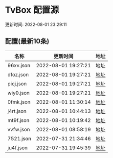 
  # TvBox 配置源 

更新时间: 2022-08-01 23:29:11



## 配置(最新10条)

|   名称  | 更新时间  |地址  |
|  ----  | ----  |----  |
|  96xv.json | 2022-08-01 19:27:21 |[地址](http://rfx0owuln.hn-bkt.clouddn.com/box/96xv.json) |
|  dfoz.json | 2022-08-01 19:27:21 |[地址](http://rfx0owuln.hn-bkt.clouddn.com/box/dfoz.json) |
|  picj.json | 2022-08-01 19:27:21 |[地址](http://rfx0owuln.hn-bkt.clouddn.com/box/picj.json) |
|  wiy0.json | 2022-08-01 19:27:21 |[地址](http://rfx0owuln.hn-bkt.clouddn.com/box/wiy0.json) |
|  0fmk.json | 2022-08-01 11:30:14 |[地址](http://rfx0owuln.hn-bkt.clouddn.com/box/0fmk.json) |
|  j4rt.json | 2022-08-01 10:44:13 |[地址](http://rfx0owuln.hn-bkt.clouddn.com/box/j4rt.json) |
|  mt9f.json | 2022-08-01 10:19:42 |[地址](http://rfx0owuln.hn-bkt.clouddn.com/box/mt9f.json) |
|  vvfw.json | 2022-08-01 08:58:19 |[地址](http://rfx0owuln.hn-bkt.clouddn.com/box/vvfw.json) |
|  7521.json | 2022-07-31 21:34:46 |[地址](http://rfx0owuln.hn-bkt.clouddn.com/box/7521.json) |
|  ju4f.json | 2022-07-31 19:45:39 |[地址](http://rfx0owuln.hn-bkt.clouddn.com/box/ju4f.json) |
  
  